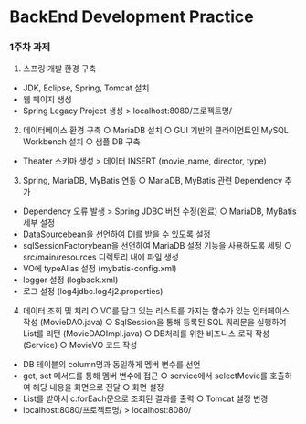 # BackEnd Development Practice #

### 1주차 과제 ###

1. 스프링 개발 환경 구축
 - JDK, Eclipse, Spring, Tomcat 설치
 - 웹 페이지 생성 
  - Spring Legacy Project 생성 > localhost:8080/프로젝트명/

2. 데이터베이스 환경 구축
 ○ MariaDB 설치 
 ○ GUI 기반의 클라이언트인 MySQL Workbench 설치
 ○ 샘플 DB 구축 
  - Theater 스키마 생성 > 데이터 INSERT (movie_name, director, type)

3. Spring, MariaDB, MyBatis 연동
 ○ MariaDB, MyBatis 관련 Dependency 추가 
  - Dependency 오류 발생 > Spring JDBC 버전 수정(완료)
 ○ MariaDB, MyBatis 세부 설정
- DataSourcebean을 선언하여 DI를 받을 수 있도록 설정 
- sqlSessionFactorybean을 선언하여 MariaDB 설정 기능을 사용하도록 세팅
 ○ src/main/resources 디렉토리 내에 파일 생성
- VO에 typeAlias 설정 (mybatis-config.xml)
- logger 설정 (logback.xml)
- 로그 설정 (log4jdbc.log4j2.properties)

4. 데이터 조회 및 처리 
 ○ VO를 담고 있는 리스트를 가지는 함수가 있는 인터페이스 작성 (MovieDAO.java)
 ○ SqlSession을 통해 등록된 SQL 쿼리문을 실행하여 List를 리턴 (MovieDAOImpl.java)
 ○ DB처리를 위한 비즈니스 로직 작성 (Service)
 ○ MovieVO 코드 작성
- DB 테이블의 column명과 동일하게 멤버 변수를 선언
- get, set 메서드를 통해 멤버 변수에 접근
 ○ service에서 selectMovie를 호출하여 해당 내용을 화면으로 전달
 ○ 화면 설정
- List를 받아서 c:forEach문으로 조회된 결과를 출력
 ○ Tomcat 설정 변경
- localhost:8080/프로젝트명/ > localhost:8080/
